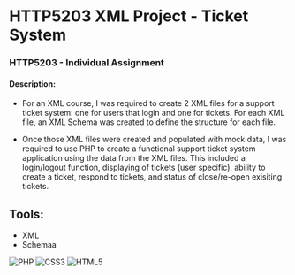 # HTTP5203 XML Project - Ticket System
### HTTP5203 - Individual Assignment
#### Description:

- For an XML course, I was required to create 2 XML files for a support ticket system: one for users that login and one for tickets. For each XML file, an XML Schema was created to define the structure for each file.

- Once those XML files were created and populated with mock data, I was required to use PHP to create a functional support ticket system application using the data from the XML files. This included a login/logout function, displaying of tickets (user specific), ability to create a ticket, respond to tickets, and status of close/re-open exisiting tickets.

## Tools:

- XML
- Schemaa

<img alt="PHP" src="https://img.shields.io/badge/php-%23777BB4.svg?&style=for-the-badge&logo=php&logoColor=white"/> <img alt="CSS3" src="https://img.shields.io/badge/css3-%231572B6.svg?&style=for-the-badge&logo=css3&logoColor=white"/> <img alt="HTML5" src="https://img.shields.io/badge/html5-%23E34F26.svg?&style=for-the-badge&logo=html5&logoColor=white"/>

